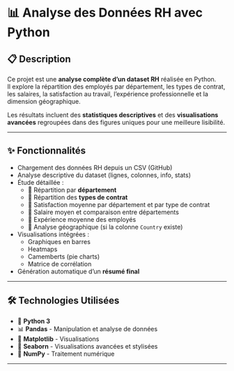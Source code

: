 # 📊 Analyse des Données RH avec Python

## 📋 Description
Ce projet est une **analyse complète d’un dataset RH** réalisée en Python.  
Il explore la répartition des employés par département, les types de contrat, les salaires, la satisfaction au travail, l’expérience professionnelle et la dimension géographique.  

Les résultats incluent des **statistiques descriptives** et des **visualisations avancées** regroupées dans des figures uniques pour une meilleure lisibilité.  

---

## ✨ Fonctionnalités
- Chargement des données RH depuis un CSV (GitHub)  
- Analyse descriptive du dataset (lignes, colonnes, info, stats)  
- Étude détaillée :  
  - 📌 Répartition par **département**  
  - 📌 Répartition des **types de contrat**  
  - 📌 Satisfaction moyenne par département et par type de contrat  
  - 📌 Salaire moyen et comparaison entre départements  
  - 📌 Expérience moyenne des employés  
  - 📌 Analyse géographique (si la colonne `Country` existe)  
- Visualisations intégrées :  
  - Graphiques en barres  
  - Heatmaps  
  - Camemberts (pie charts)  
  - Matrice de corrélation  
- Génération automatique d’un **résumé final**  

---

## 🛠 Technologies Utilisées
- 🐍 **Python 3**  
- 📊 **Pandas** - Manipulation et analyse de données  
- 🎨 **Matplotlib** - Visualisations  
- 🌈 **Seaborn** - Visualisations avancées et stylisées  
- 🔢 **NumPy** - Traitement numérique  

---


